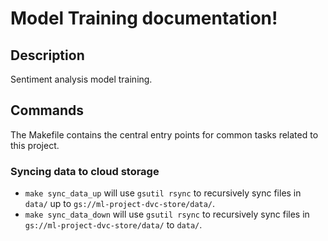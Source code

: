 # Model Training documentation!

## Description

Sentiment analysis model training.

## Commands

The Makefile contains the central entry points for common tasks related to this project.

### Syncing data to cloud storage

* `make sync_data_up` will use `gsutil rsync` to recursively sync files in `data/` up to `gs://ml-project-dvc-store/data/`.
* `make sync_data_down` will use `gsutil rsync` to recursively sync files in `gs://ml-project-dvc-store/data/` to `data/`.


